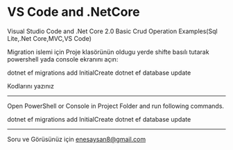 # VS Code and .NetCore
Visual Studio Code and .Net Core 2.0 Basic Crud Operation Examples(Sql Lite,.Net Core,MVC,VS Code)

Migration islemi için Proje klasörünün oldugu yerde shifte basılı tutarak powershell yada console ekranını açın:

dotnet ef migrations add InitialCreate
dotnet ef database update 

Kodlarını yazınız

-----------------------------------------------------------------------

Open PowerShell or Console in Project Folder and run following commands.

dotnet ef migrations add InitialCreate
dotnet ef database update

-----------------------------------------------------------------------
Soru ve Görüsünüz için enesaysan8@gmail.com 
